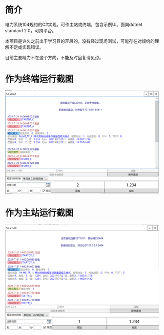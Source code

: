 # 简介
电力系统104规约的C#实现，可作主站或终端，包含示例UI。面向dotnet standard 2.0，可跨平台。

本项目是许久之前出于学习目的开展的，没有经过现场测试，可能存在对规约的理解不足或实现错误。

目前主要精力不在这个方向，不能及时回复请见谅。
# 作为终端运行截图
![](./docs/images/1.png)
# 作为主站运行截图
![](./docs/images/2.png)

